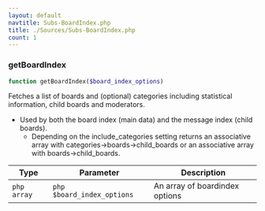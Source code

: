 ```yaml
---
layout: default
navtitle: Subs-BoardIndex.php
title: ./Sources/Subs-BoardIndex.php
count: 1
---
```


### getBoardIndex

```php
function getBoardIndex($board_index_options)
```
Fetches a list of boards and (optional) categories including
statistical information, child boards and moderators.

- Used by both the board index (main data) and the message index (child
boards).
	- Depending on the include_categories setting returns an associative
array with categories->boards->child_boards or an associative array
with boards->child_boards.

Type|Parameter|Description
---|---|---
`php array`|`php $board_index_options`|An array of boardindex options


